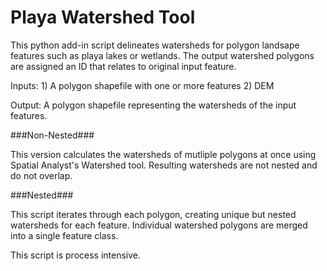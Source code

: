 Playa Watershed Tool
==================

This python add-in script delineates watersheds for polygon landsape features such as playa lakes or wetlands. The output watershed polygons are assigned an ID that relates to original input feature.   

Inputs: 1) A polygon shapefile with one or more features 2) DEM  

Output: A polygon shapefile representing the watersheds of the input features. 

###Non-Nested###

This version calculates the watersheds of mutliple polygons at once using Spatial Analyst's Watershed tool. Resulting watersheds are not nested and do not overlap. 

###Nested###

This script iterates through each polygon, creating unique but nested watersheds for each feature. Individual watershed polygons are merged into a single feature class. 

This script is process intensive.


